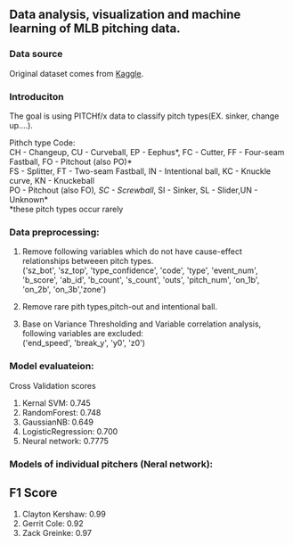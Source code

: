 ## Data analysis, visualization and machine learning of MLB pitching data.

### Data source

 Original dataset comes from [Kaggle](https://www.kaggle.com/pschale/mlb-pitch-data-20152018).  
 

### Introduciton
The goal is using PITCHf/x data to classify pitch types(EX. sinker, change up....).  

Pithch type Code:  
CH - Changeup, CU - Curveball, EP - Eephus*, FC - Cutter, FF - Four-seam Fastball, FO - Pitchout (also PO)*  
FS - Splitter, FT - Two-seam Fastball, IN - Intentional ball, KC - Knuckle curve, KN - Knuckeball  
PO - Pitchout (also FO)*, SC - Screwball*, SI - Sinker, SL - Slider,UN - Unknown*  
*these pitch types occur rarely  

### Data preprocessing:  
1. Remove following variables which do not have cause-effect relationships betweeen pitch types.  
   ('sz_bot', 'sz_top', 'type_confidence', 'code', 'type', 'event_num', 'b_score', 'ab_id', 'b_count', 's_count',
 'outs', 'pitch_num', 'on_1b', 'on_2b', 'on_3b','zone')  

2. Remove rare pith types,pitch-out and intentional ball.

3. Base on Variance Thresholding and Variable correlation analysis, following variables are excluded:  
   ('end_speed', 'break_y', 'y0', 'z0')


### Model evaluateion:  
Cross Validation scores  
1. Kernal SVM: 0.745  
2. RandomForest: 0.748  
3. GaussianNB: 0.649  
4. LogisticRegression: 0.700  
5. Neural network: 0.7775

### Models of individual pitchers (Neral network):
## F1 Score
1. Clayton Kershaw: 0.99
2. Gerrit Cole: 0.92 
3. Zack Greinke: 0.97

